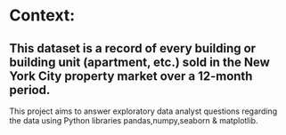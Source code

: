 # Context:
## This dataset is a record of every building or building unit (apartment, etc.) sold in the New York City property market over a 12-month period.
This project aims to answer exploratory data analyst questions regarding the data using Python libraries pandas,numpy,seaborn & matplotlib.
